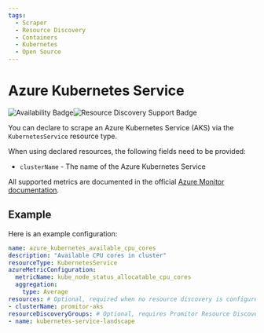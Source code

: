 ```yaml
---
tags:
  - Scraper
  - Resource Discovery
  - Containers
  - Kubernetes
  - Open Source
---
```


# Azure Kubernetes Service

![Availability Badge](https://img.shields.io/badge/Available%20Starting-v2.0-green.svg)![Resource Discovery Support Badge](https://img.shields.io/badge/Support%20for%20Resource%20Discovery-Yes-green.svg)

You can declare to scrape an Azure Kubernetes Service (AKS)
via the `KubernetesService` resource type.

When using declared resources, the following fields need to be provided:

- `clusterName` - The name of the Azure Kubernetes Service

All supported metrics are documented in the official [Azure Monitor documentation](https://docs.microsoft.com/en-us/azure/azure-monitor/platform/metrics-supported#microsoftcontainerservicemanagedclusters).

## Example

Here is an example configuration:

```yaml
name: azure_kubernetes_available_cpu_cores
description: "Available CPU cores in cluster"
resourceType: KubernetesService
azureMetricConfiguration:
  metricName: kube_node_status_allocatable_cpu_cores
  aggregation:
    type: Average
resources: # Optional, required when no resource discovery is configured
- clusterName: promitor-aks
resourceDiscoveryGroups: # Optional, requires Promitor Resource Discovery agent (https://promitor.io/concepts/how-it-works#using-resource-discovery)
- name: kubernetes-service-landscape
```

